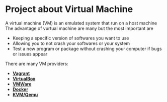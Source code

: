 # Project about Virtual Machine

A virtual machine (VM) is an emulated system that run on a host machine
The advantage of vurtual machine are many but the most important are
- Keeping a specific version of softwares you want to use
- Allowing you to not crash your softwares or your system
- Test a new program or package without crashing your computer if bugs or issues appear

There are many VM providers:
- [**Vagrant**](https://www.vagrantup.com/)
- [**VirtualBox**](https://www.virtualbox.org/)
- [**VMWare**](https://www.vmware.com/)
- [**Docker**](https://www.docker.com/)
- [**KVM/Qemu**](https://www.linux-kvm.org/page/Main_Page)